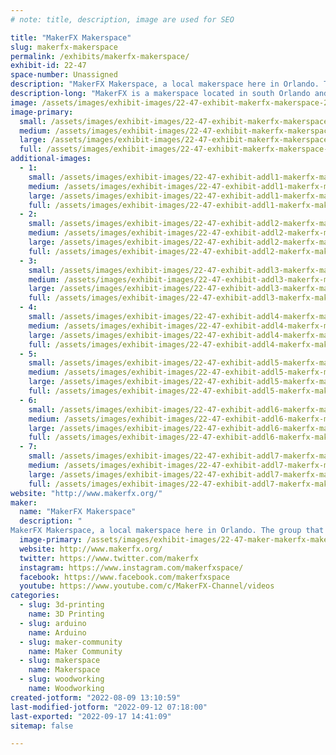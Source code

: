 ```yaml
---
# note: title, description, image are used for SEO

title: "MakerFX Makerspace"
slug: makerfx-makerspace
permalink: /exhibits/makerfx-makerspace/
exhibit-id: 22-47
space-number: Unassigned
description: "MakerFX Makerspace, a local makerspace here in Orlando. The group that produces MakerFaire Orlando!"
description-long: "MakerFX is a makerspace located in south Orlando and is the group that produces MakerFaire Orlando! Stop by and see the latest creations from MakerFX Makerspace, learn about the community efforts we participate in, and learn more about our makerspace."
image: /assets/images/exhibit-images/22-47-exhibit-makerfx-makerspace-21-120-exhibit-makerfx-makerspace-51382000813-e8bbcb283f-c-large-large.jpg
image-primary: 
  small: /assets/images/exhibit-images/22-47-exhibit-makerfx-makerspace-21-120-exhibit-makerfx-makerspace-51382000813-e8bbcb283f-c-large-small.jpg
  medium: /assets/images/exhibit-images/22-47-exhibit-makerfx-makerspace-21-120-exhibit-makerfx-makerspace-51382000813-e8bbcb283f-c-large-medium.jpg
  large: /assets/images/exhibit-images/22-47-exhibit-makerfx-makerspace-21-120-exhibit-makerfx-makerspace-51382000813-e8bbcb283f-c-large-large.jpg
  full: /assets/images/exhibit-images/22-47-exhibit-makerfx-makerspace-21-120-exhibit-makerfx-makerspace-51382000813-e8bbcb283f-c-large-full.jpg
additional-images: 
  - 1:
    small: /assets/images/exhibit-images/22-47-exhibit-addl1-makerfx-makerspace-32031803297-90921e99fe-c-small.jpg
    medium: /assets/images/exhibit-images/22-47-exhibit-addl1-makerfx-makerspace-32031803297-90921e99fe-c-medium.jpg
    large: /assets/images/exhibit-images/22-47-exhibit-addl1-makerfx-makerspace-32031803297-90921e99fe-c-large.jpg
    full: /assets/images/exhibit-images/22-47-exhibit-addl1-makerfx-makerspace-32031803297-90921e99fe-c-full.jpg
  - 2:
    small: /assets/images/exhibit-images/22-47-exhibit-addl2-makerfx-makerspace-33136375358-efab3c1b35-c-small.jpg
    medium: /assets/images/exhibit-images/22-47-exhibit-addl2-makerfx-makerspace-33136375358-efab3c1b35-c-medium.jpg
    large: /assets/images/exhibit-images/22-47-exhibit-addl2-makerfx-makerspace-33136375358-efab3c1b35-c-large.jpg
    full: /assets/images/exhibit-images/22-47-exhibit-addl2-makerfx-makerspace-33136375358-efab3c1b35-c-full.jpg
  - 3:
    small: /assets/images/exhibit-images/22-47-exhibit-addl3-makerfx-makerspace-41209080004-046a8d85f5-c-small.jpg
    medium: /assets/images/exhibit-images/22-47-exhibit-addl3-makerfx-makerspace-41209080004-046a8d85f5-c-medium.jpg
    large: /assets/images/exhibit-images/22-47-exhibit-addl3-makerfx-makerspace-41209080004-046a8d85f5-c-large.jpg
    full: /assets/images/exhibit-images/22-47-exhibit-addl3-makerfx-makerspace-41209080004-046a8d85f5-c-full.jpg
  - 4:
    small: /assets/images/exhibit-images/22-47-exhibit-addl4-makerfx-makerspace-42078989021-3df415e95f-c-small.jpg
    medium: /assets/images/exhibit-images/22-47-exhibit-addl4-makerfx-makerspace-42078989021-3df415e95f-c-medium.jpg
    large: /assets/images/exhibit-images/22-47-exhibit-addl4-makerfx-makerspace-42078989021-3df415e95f-c-large.jpg
    full: /assets/images/exhibit-images/22-47-exhibit-addl4-makerfx-makerspace-42078989021-3df415e95f-c-full.jpg
  - 5:
    small: /assets/images/exhibit-images/22-47-exhibit-addl5-makerfx-makerspace-46989017801-0672677413-c-small.jpg
    medium: /assets/images/exhibit-images/22-47-exhibit-addl5-makerfx-makerspace-46989017801-0672677413-c-medium.jpg
    large: /assets/images/exhibit-images/22-47-exhibit-addl5-makerfx-makerspace-46989017801-0672677413-c-large.jpg
    full: /assets/images/exhibit-images/22-47-exhibit-addl5-makerfx-makerspace-46989017801-0672677413-c-full.jpg
  - 6:
    small: /assets/images/exhibit-images/22-47-exhibit-addl6-makerfx-makerspace-50675528581-ac0c7ab591-c-small.jpg
    medium: /assets/images/exhibit-images/22-47-exhibit-addl6-makerfx-makerspace-50675528581-ac0c7ab591-c-medium.jpg
    large: /assets/images/exhibit-images/22-47-exhibit-addl6-makerfx-makerspace-50675528581-ac0c7ab591-c-large.jpg
    full: /assets/images/exhibit-images/22-47-exhibit-addl6-makerfx-makerspace-50675528581-ac0c7ab591-c-full.jpg
  - 7:
    small: /assets/images/exhibit-images/22-47-exhibit-addl7-makerfx-makerspace-img-4282-1-small.jpg
    medium: /assets/images/exhibit-images/22-47-exhibit-addl7-makerfx-makerspace-img-4282-1-medium.jpg
    large: /assets/images/exhibit-images/22-47-exhibit-addl7-makerfx-makerspace-img-4282-1-large.jpg
    full: /assets/images/exhibit-images/22-47-exhibit-addl7-makerfx-makerspace-img-4282-1-full.jpg
website: "http://www.makerfx.org/"
maker: 
  name: "MakerFX Makerspace"
  description: "
MakerFX Makerspace, a local makerspace here in Orlando. The group that produces MakerFaire Orlando!"
  image-primary: /assets/images/exhibit-images/22-47-maker-makerfx-makerspace-oip-medium.jpg
  website: http://www.makerfx.org/
  twitter: https://www.twitter.com/makerfx
  instagram: https://www.instagram.com/makerfxspace/
  facebook: https://www.facebook.com/makerfxspace
  youtube: https://www.youtube.com/c/MakerFX-Channel/videos
categories: 
  - slug: 3d-printing
    name: 3D Printing
  - slug: arduino
    name: Arduino
  - slug: maker-community
    name: Maker Community
  - slug: makerspace
    name: Makerspace
  - slug: woodworking
    name: Woodworking
created-jotform: "2022-08-09 13:10:59"
last-modified-jotform: "2022-09-12 07:18:00"
last-exported: "2022-09-17 14:41:09"
sitemap: false

---
```

